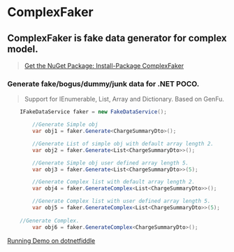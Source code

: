 
ComplexFaker
==========

ComplexFaker is fake data generator for complex model.
----------
> 
> [Get the NuGet Package: Install-Package ComplexFaker][1]
> 
### Generate fake/bogus/dummy/junk data for .NET POCO.

> Support for IEnumerable, List, Array and Dictionary.
> Based on GenFu.


```c#
	IFakeDataService faker = new FakeDataService();

        //Generate Simple obj
        var obj1 = faker.Generate<ChargeSummaryDto>();

        //Generate List of simple obj with default array length 2.
        var obj2 = faker.Generate<List<ChargeSummaryDto>>();

        //Generate Simple obj user defined array length 5.
        var obj3 = faker.Generate<List<ChargeSummaryDto>>(5);

        //Generate Complex list with default array length 2.
        var obj4 = faker.GenerateComplex<List<ChargeSummaryDto>>();

        //Generate Complex list with user defined array length 5.
        var obj5 = faker.GenerateComplex<List<ChargeSummaryDto>>(5);
	
	//Generate Complex.
        var obj6 = faker.GenerateComplex<ChargeSummaryDto>();
```        

[Running Demo on dotnetfiddle][2]

[1]: https://nuget.org/packages/ComplexFaker/   "Get the NuGet Package: Install-Package ComplexFaker"
[2]: https://dotnetfiddle.net/a8KKQy   "Running Demo on dotnetfiddle"
